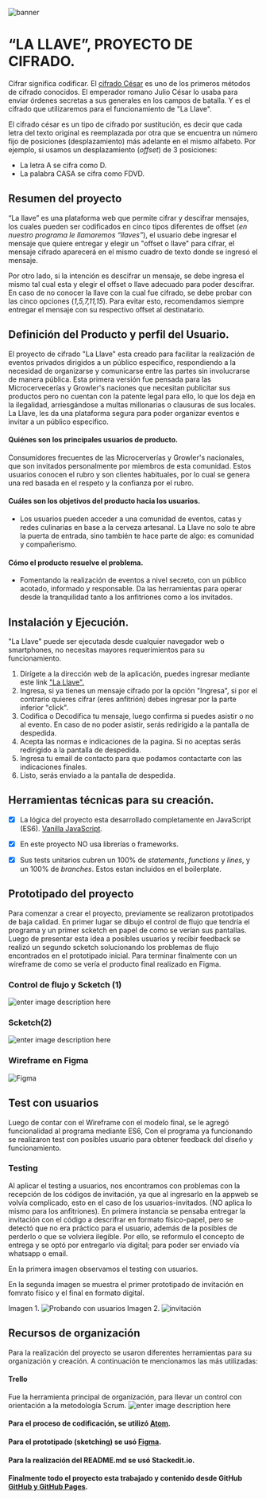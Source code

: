 ![banner](https://i.ibb.co/4Zmv9vm/In-Shot-20190623-133409447.jpg)

# “LA LLAVE”, PROYECTO DE CIFRADO.

Cifrar significa codificar. El [cifrado César](https://en.wikipedia.org/wiki/Caesar_cipher) es uno de los primeros métodos de cifrado conocidos. El emperador romano Julio César lo usaba para enviar órdenes secretas a sus generales en los campos de batalla. Y es el cifrado que utilizaremos para el funcionamiento de "La Llave".

El cifrado césar es un tipo de cifrado por sustitución, es decir que cada letra del texto original es reemplazada por otra que se encuentra un número fijo de posiciones (desplazamiento) más adelante en el mismo alfabeto. Por ejemplo, si usamos un desplazamiento (_offset_) de 3 posiciones:
- La letra A se cifra como D.
- La palabra CASA se cifra como FDVD.

## Resumen del proyecto

“La llave” es una plataforma web que permite cifrar y descifrar mensajes, los cuales pueden ser codificados en cinco tipos diferentes de offset (_en nuestro programa le llamaremos “llaves”_), el usuario debe ingresar el mensaje que quiere entregar y elegir un "offset o llave" para cifrar, el mensaje cifrado aparecerá en el mismo cuadro de texto donde se ingresó el mensaje.

Por otro lado, si la intención es descifrar un mensaje, se debe ingresa el mismo tal cual esta y elegir el offset o llave adecuado para poder descifrar. En caso de no conocer la llave con la cual fue cifrado, se debe probar con las cinco opciones (_1,5,7,11,15_). Para evitar esto, recomendamos siempre entregar el mensaje con su respectivo offset al destinatario.

## Definición del Producto y  perfil del Usuario.

El proyecto de cifrado "La Llave" esta creado para facilitar la realización de eventos privados dirigidos a un público especifico, respondiendo a la necesidad de organizarse y comunicarse entre las partes sin involucrarse de manera pública. Esta primera versión fue pensada para las Microcervecerías y Growler's naciones que necesitan publicitar sus productos pero no cuentan con la patente legal para ello, lo que los deja en la ilegalidad, arriesgándose a multas millonarias o clausuras de sus locales. La Llave, les da una plataforma segura para poder organizar eventos e invitar a un público especifico.

#### Quiénes son los principales usuarios de producto.
Consumidores frecuentes de las Microcerverías y Growler's nacionales, que son invitados personalmente por miembros de esta comunidad. Estos usuarios conocen el rubro y son clientes habituales, por lo cual se genera una red basada en el respeto y la confianza por el rubro.

#### Cuáles son los objetivos del producto hacia los usuarios.
- Los usuarios pueden acceder a una comunidad de eventos, catas y redes culinarias en base a la cerveza artesanal. La Llave no solo te abre la puerta de entrada, sino también te hace parte de algo: es comunidad y compañerismo.

#### Cómo el producto resuelve el problema.
- Fomentando la realización de eventos a nivel secreto, con un público acotado, informado y responsable. Da las herramientas para operar desde la tranquilidad tanto a los anfitriones como a los invitados.


## Instalación y Ejecución.

"La Llave" puede ser ejecutada desde cualquier navegador web o smartphones, no necesitas mayores requerimientos para su funcionamiento.

 1. Dirígete a la dirección web de la aplicación, puedes ingresar mediante este link ["La Llave".](https://ayma27.github.io/SCL010-Cipher/src/index.html)
 2. Ingresa, si ya tienes un mensaje cifrado por la opción "Ingresa", si por el contrario quieres cifrar (eres anfitrión) debes ingresar por la parte inferior "click".
 3. Codifica o Decodifica tu mensaje, luego confirma si puedes asistir o no al evento. En caso de no poder asistir, serás redirigido a la pantalla de despedida.
 4. Acepta las normas e indicaciones de la pagina. Si no aceptas serás redirigido a la pantalla de despedida.
 5. Ingresa tu email de contacto para que podamos contactarte con las indicaciones finales.
 6. Listo, serás enviado a la pantalla de despedida.


## Herramientas técnicas para su creación.

 - [x] La lógica del proyecto esta desarrollado completamente en JavaScript (ES6). [Vanilla JavaScript](https://medium.com/laboratoria-how-to/vanillajs-vs-jquery-31e623bbd46e).
 - [x]  En este proyecto NO usa librerías o frameworks.
 - [x] Sus tests unitarios cubren un 100% de _statements_, _functions_
y _lines_, y un 100% de _branches_. Estos estan incluidos en el boilerplate.


## Prototipado del proyecto
Para comenzar a crear el proyecto, previamente se realizaron prototipados de baja calidad. En primer lugar se dibujo el control de flujo que tendría el programa y un primer scketch en papel de como se verían sus pantallas. Luego de presentar esta idea a posibles usuarios y recibir feedback se realizó un segundo scketch solucionando los problemas de flujo encontrados en el prototipado inicial. Para terminar finalmente con un wireframe de como se vería el producto final realizado en Figma.

### Control de flujo y Scketch (1)
![enter image description here](https://i.ibb.co/Q8XqpCg/IMG-20190623-130405-1.jpg)

### Scketch(2)
![enter image description here](https://i.ibb.co/86TVr70/IMG-20190623-130458.jpg)
### Wireframe en Figma
![Figma](https://i.ibb.co/9cXXfrv/mockup-Inicio.png)


## Test con usuarios
Luego de contar con el Wireframe con el modelo final, se le agregó funcionalidad al programa mediante ES6, Con el programa ya funcionando se realizaron test con posibles usuario para obtener feedback del diseño y funcionamiento.

### Testing

Al aplicar el testing a usuarios, nos encontramos con problemas con la recepción de los códigos de invitación, ya que al ingresarlo en la appweb se volvía complicado, esto en el caso de los usuarios-invitados. (NO aplica lo mismo para los anfitriones).
En primera instancia se pensaba entregar la invitación con el código a descrifrar en formato físico-papel, pero se detectó que no era práctico para el usuario, además de la posibles de perderlo o que se volviera ilegible. Por ello, se reformulo el concepto de entrega y se optó por entregarlo vía digital; para poder ser enviado vía whatsapp o email.

En la primera imagen observamos el testing con usuarios.

En la segunda imagen se muestra el primer prototipado de invitación en fomrato fisico y el final en formato digital.

Imagen 1.
![Probando con usuarios](https://i.ibb.co/b2zWzT0/In-Shot-20190623-131837648.jpg)
Imagen 2.
![invitación](https://i.ibb.co/hMxqM1j/In-Shot-20190623-132132568.jpg)

## Recursos de organización
Para la realización del proyecto se usaron diferentes herramientas para su organización y creación. A continuación te mencionamos las más utilizadas:
#### Trello
Fue la herramienta principal de organización, para llevar un control con orientación a la metodología Scrum.
![enter image description here](https://i.ibb.co/Bq3t0r4/trello.png)
#### Para el proceso de codificación, se utilizó [Atom](https://atom.io/).
#### Para el prototipado (sketching) se usó [Figma](https://www.figma.com/).
#### Para la realización del README.md se usó Stackedit.io.
#### Finalmente todo el proyecto esta trabajado y contenido desde GitHub [GitHub y GitHub Pages](https://guides.github.com/).
